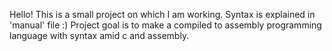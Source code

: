 Hello! This is a small project on which I am working. Syntax is explained in 'manual' file :)
Project goal is to make a  compiled to assembly programming language with syntax amid c and assembly.
